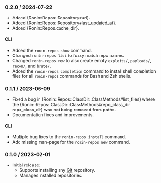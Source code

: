 ### 0.2.0 / 2024-07-22

* Added {Ronin::Repos::Repository#url}.
* Added {Ronin::Repos::Repository#last_updated_at}.
* Added {Ronin::Repos.cache_dir}.

#### CLI

* Added the `ronin-repos show` command.
* Changed `ronin-repos list` to fuzzy match repo names.
* Changed `ronin-repos new` to also create empty `exploits/`, `payloads/`,
  `recon/`, and `brute/`.
* Added the `ronin-repos completion` command to install shell completion files
  for all `ronin-repos` commands for Bash and Zsh shells.

### 0.1.1 / 2023-06-09

* Fixed a bug in {Ronin::Repos::ClassDir::ClassMethods#list_files} where the
  {Ronin::Repos::ClassDir::ClassMethods#repo_class_dir repo_class_dir} was not
  being removed from paths.
* Documentation fixes and improvements.

#### CLI

* Multiple bug fixes to the `ronin-repos install` command.
* Add missing man-page for the `ronin-repos new` command.

### 0.1.0 / 2023-02-01

* Initial release:
  * Supports installing any [Git][git] repository.
  * Manages installed repositories.

[git]: https://git-scm.com/
